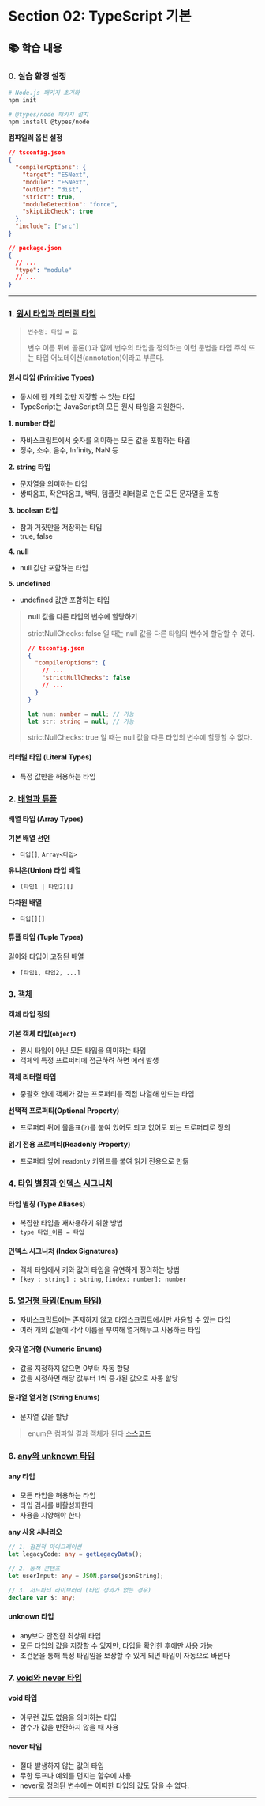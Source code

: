 # Section 02: TypeScript 기본

## 📚 학습 내용

### 0. 실습 환경 설정

```bash
# Node.js 패키지 초기화
npm init

# @types/node 패키지 설치
npm install @types/node
```

**컴파일러 옵션 설정**

```json
// tsconfig.json
{
  "compilerOptions": {
    "target": "ESNext",
    "module": "ESNext",
    "outDir": "dist",
    "strict": true,
    "moduleDetection": "force",
    "skipLibCheck": true
  },
  "include": ["src"]
}
```

```json
// package.json
{
  // ...
  "type": "module"
  // ...
}
```

---

### 1. [원시 타입과 리터럴 타입](./src/chapter01.ts)

> `변수명: 타입 = 값`
>
> 변수 이름 뒤에 콜론(:)과 함께 변수의 타입을 정의하는 이런 문법을 타입 주석 또는 타입 어노테이션(annotation)이라고 부른다.

#### 원시 타입 (Primitive Types)

- 동시에 한 개의 값만 저장할 수 있는 타입
- TypeScript는 JavaScript의 모든 원시 타입을 지원한다.

**1. number 타입**

- 자바스크립트에서 숫자를 의미하는 모든 값을 포함하는 타입
- 정수, 소수, 음수, Infinity, NaN 등

**2. string 타입**

- 문자열을 의미하는 타입
- 쌍따옴표, 작은따옴표, 백틱, 템플릿 리터럴로 만든 모든 문자열을 포함

**3. boolean 타입**

- 참과 거짓만을 저장하는 타입
- true, false

**4. null**

- null 값만 포함하는 타입

**5. undefined**

- undefined 값만 포함하는 타입

> **null 값을 다른 타입의 변수에 할당하기**
>
> strictNullChecks: false 일 때는 null 값을 다른 타입의 변수에 할당할 수 있다.
>
> ```json
> // tsconfig.json
> {
>   "compilerOptions": {
>     // ...
>     "strictNullChecks": false
>     // ...
>   }
> }
> ```
>
> ```typescript
> let num: number = null; // 가능
> let str: string = null; // 가능
> ```
>
> strictNullChecks: true 일 때는 null 값을 다른 타입의 변수에 할당할 수 없다.

#### 리터럴 타입 (Literal Types)

- 특정 값만을 허용하는 타입

### 2. [배열과 튜플](./src/chapter02.ts)

#### 배열 타입 (Array Types)

**기본 배열 선언**

- `타입[]`, `Array<타입>`

**유니온(Union) 타입 배열**

- `(타입1 | 타입2)[]`

**다차원 배열**

- `타입[][]`

#### 튜플 타입 (Tuple Types)

길이와 타입이 고정된 배열

- `[타입1, 타입2, ...]`

### 3. [객체](./src/chapter03.ts)

#### 객체 타입 정의

**기본 객체 타입(`object`)**

- 원시 타입이 아닌 모든 타입을 의미하는 타입
- 객체의 특정 프로퍼티에 접근하려 하면 에러 발생

**객체 리터럴 타입**

- 중괄호 안에 객체가 갖는 프로퍼티를 직접 나열해 만드는 타입

**선택적 프로퍼티(Optional Property)**

- 프로퍼티 뒤에 물음표(`?`)를 붙여 있어도 되고 없어도 되는 프로퍼티로 정의

**읽기 전용 프로퍼티(Readonly Property)**

- 프로퍼티 앞에 `readonly` 키워드를 붙여 읽기 전용으로 만듦

### 4. [타입 별칭과 인덱스 시그니처](./src/chapter04.ts)

#### 타입 별칭 (Type Aliases)

- 복잡한 타입을 재사용하기 위한 방법
- `type 타입_이름 = 타입`

#### 인덱스 시그니처 (Index Signatures)

- 객체 타입에서 키와 값의 타입을 유연하게 정의하는 방법
- `[key : string] : string`, `[index: number]: number`

### 5. [열거형 타입(Enum 타입)](./src/chapter05.ts)

- 자바스크립트에는 존재하지 않고 타입스크립트에서만 사용할 수 있는 타입
- 여러 개의 값들에 각각 이름을 부여해 열거해두고 사용하는 타입

#### 숫자 열거형 (Numeric Enums)

- 값을 지정하지 않으면 0부터 자동 할당
- 값을 지정하면 해당 값부터 1씩 증가된 값으로 자동 할당

#### 문자열 열거형 (String Enums)

- 문자열 값을 할당

> enum은 컴파일 결과 객체가 된다 [소스코드](./dist/chapter05.js)

### 6. [any와 unknown 타입](./src/chapter06.ts)

#### any 타입

- 모든 타입을 허용하는 타입
- 타입 검사를 비활성화한다
- 사용을 지양해야 한다

**any 사용 시나리오**

```typescript
// 1. 점진적 마이그레이션
let legacyCode: any = getLegacyData();

// 2. 동적 콘텐츠
let userInput: any = JSON.parse(jsonString);

// 3. 서드파티 라이브러리 (타입 정의가 없는 경우)
declare var $: any;
```

#### unknown 타입

- any보다 안전한 최상위 타입
- 모든 타입의 값을 저장할 수 있지만, 타입을 확인한 후에만 사용 가능
- 조건문을 통해 특정 타입임을 보장할 수 있게 되면 타입이 자동으로 바뀐다

### 7. [void와 never 타입](./src/chapter07.ts)

#### void 타입

- 아무런 값도 없음을 의미하는 타입
- 함수가 값을 반환하지 않을 때 사용

#### never 타입

- 절대 발생하지 않는 값의 타입
- 무한 루프나 예외를 던지는 함수에 사용
- never로 정의된 변수에는 어떠한 타입의 값도 담을 수 없다.

---
